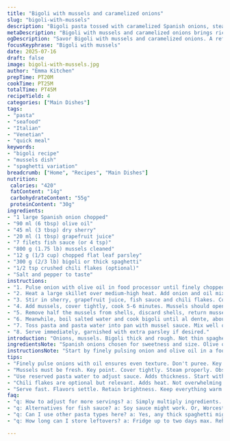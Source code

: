 ```yaml
---
title: "Bigoli with mussels and caramelized onions"
slug: "bigoli-with-mussels"
description: "Bigoli pasta tossed with caramelized Spanish onions, steamed mussels, and a tangy sauce made from white wine, lemon juice, and chopped anchovies. Olive oil slowly infuses the sauce while anchovies dissolve adding depth. Fresh parsley brightens the dish. Cook time staggered to soften onions thoroughly before cooking mussels. Pasta water used to loosen sauce. Ingredients tweaked: replacing lemon juice with grapefruit juice, anchovies with a splash of fish sauce, and white wine swapped for dry sherry. An extra touch of chili flakes added for heat."
metaDescription: "Bigoli with mussels and caramelized onions brings rich flavors. A unique take on Italian-Venetian cuisine. Enjoy the twist with grapefruit juice and fish sauce."
ogDescription: "Savor Bigoli with mussels and caramelized onions. A refreshing and bold Venetian dish with grapefruit, fish sauce, and chili flakes for an unforgettable taste."
focusKeyphrase: "Bigoli with mussels"
date: 2025-07-16
draft: false
image: bigoli-with-mussels.jpg
author: "Emma Kitchen"
prepTime: PT20M
cookTime: PT25M
totalTime: PT45M
recipeYield: 4
categories: ["Main Dishes"]
tags:
- "pasta"
- "seafood"
- "Italian"
- "Venetian"
- "quick meal"
keywords:
- "bigoli recipe"
- "mussels dish"
- "spaghetti variation"
breadcrumb: ["Home", "Recipes", "Main Dishes"]
nutrition: 
 calories: "420"
 fatContent: "14g"
 carbohydrateContent: "55g"
 proteinContent: "30g"
ingredients:
- "1 large Spanish onion chopped"
- "90 ml (6 tbsp) olive oil"
- "45 ml (3 tbsp) dry sherry"
- "20 ml (1 tbsp) grapefruit juice"
- "7 filets fish sauce (or 4 tsp)"
- "800 g (1.75 lb) mussels cleaned"
- "12 g (1/3 cup) chopped flat leaf parsley"
- "300 g (2/3 lb) bigoli or thick spaghetti"
- "1/2 tsp crushed chili flakes (optional)"
- "Salt and pepper to taste"
instructions:
- "1. Pulse onion with olive oil in food processor until finely chopped but not pureed."
- "2. Heat a large skillet over medium-high heat. Add onion and oil mixture. Cover loosely, cook stirring often for 15-20 minutes until onions are soft and translucent, lightly caramelized."
- "3. Stir in sherry, grapefruit juice, fish sauce and chili flakes. Cook uncovered for 3 minutes until liquid halves and anchovy substitute dissolves. Season with salt and pepper."
- "4. Add mussels, cover tightly, cook 5-6 minutes. Mussels should open wide. Discard any unopened."
- "5. Remove half the mussels from shells, discard shells, return mussels to pan along with parsley."
- "6. Meanwhile, boil salted water and cook bigoli until al dente, about 10 minutes. Reserve 60 ml pasta water before draining."
- "7. Toss pasta and pasta water into pan with mussel sauce. Mix well over low heat for 1-2 minutes so sauce coats pasta."
- "8. Serve immediately, garnished with extra parsley if desired."
introduction: "Onions, mussels. Bigoli thick and rough. Not thin spaghetti. Olive oil soaked in onion bits, sweet, almost burning edges. Then sherry cuts through, sharp, dry, a deep tang. Citrus changed to grapefruit, less sour but more bitter with fresh pop. Fish sauce, salty, funky, replaces anchovy filets crushed and melted in. Mussels steam open in the thick sauce, slippery shells, sea scent sharp. Parsley chopped rough, sprinkled last. Optional pepper flakes for surprise. Pasta water thickens, slicks sauce to cling. Italian roots with a twist. Simple ingredients rearranged, time adjusted slightly. Slow onion cooking is key, 20 minutes till soft and glowing. Mussels get juicy, 5-6 minutes max, protect them from toughening. Toss pasta fast, keep al dente bite. Serve fast. Flavor sharp, textures contrasting. Not refined but honest, straightforward, punchy. You don’t mix flavors gently here, they collide and stick. That’s Venice in a plate. "
ingredientsNote: "Spanish onions chosen for sweetness and size. Olive oil quantity reduced to balance richness after adding sherry, a stronger alcohol than white wine. Grapefruit juice instead of lemon juice for brightness with subtle bitterness, less overt acidity. Fish sauce to replace anchovy filets—simpler to dissolve, intense umami. Mussels 800 grams cut from original for manageable portions but still generous. Parsley increased for fresh herbal note after acidity shift. Bigoli or thick spaghetti, retain original pasta style. Chili flakes added optional but recommended, to contrast sweet and briny flavors. Salt measured carefully since fish sauce brings saltiness already. Pepper straight black ground, fresh. These ingredient tweaks modify original sharpness and bring a slightly deeper complexity with the new liquids and seasoning. "
instructionsNote: "Start by finely pulsing onion and olive oil in a food processor—avoids large chunks but leaves texture. Cooking onions low and slow crucial: cover pan to trap moisture, stir every 2-3 minutes to prevent browning too fast. Cook until translucent, some edges showing caramelization, total about 15-20 minutes. Add sherry and grapefruit juice next; sherry imparts nuttiness completing onion sweetness, juice sharpens. Simmer uncovered to reduce liquids by half, about 3 minutes. Stir often, watch anchovy substitute or fish sauce dissolve fully. Then throw in mussels, cover tightly, steam 5-6 minutes until shells open is key to avoid rubberiness. Remove half shelled, discard empty shells, return extracted mussels plus parsley to saucy pan. While mussels steam, boil salted water and cook pasta al dente—about 10 minutes. Keep some pasta water reserved to loosen sauce; add pasta and water to pan. Toss well so sauce coats bigoli, heat briefly 1-2 minutes to marry flavors. Serve immediately; flavors settle fast. Timing neat, doesn’t allow overcooking anything. Everything layered from base onion sweetness to sea-salty mussels to herbs and citric notes. A clash of textures and tastes built in proper sequence. "
tips:
- "Finely pulse onions with oil ensures even texture. Don't puree. Key technique. Cook onions low and slow. Patience is needed. 20 minutes for perfect caramelization."
- "Mussels must be fresh. Key point. Cover tightly. Steam properly. Observe them closely. Five to six minutes maximum. Don't overcook. Keeps them tender."
- "Use reserved pasta water to adjust sauce. Adds thickness. Start with less. Gradually add as needed. Unlocks flavors. Cling to pasta nicely that way."
- "Chili flakes are optional but relevant. Adds heat. Not overwhelming. Adjust based on preference. Balance against sweetness of onions. Be bold here."
- "Serve fast. Flavors settle. Retain brightness. Keep everything warm. Timing is crucial. Coordination of steps matters. Don't let it sit too long."
faq:
- "q: How to adjust for more servings? a: Simply multiply ingredients. Increase onion and mussels proportionally. Maintain ratios. Cook time may vary slightly, monitor closely."
- "q: Alternatives for fish sauce? a: Soy sauce might work. Or, Worcestershire sauce could replace it. Flavor factor different though. Test them out, see what fits."
- "q: Can I use other pasta types here? a: Yes, any thick spaghetti might suffice. But stick to bigoli if possible. Keep original texture. Avoid thin pastas totally."
- "q: How long can I store leftovers? a: Fridge up to two days max. Reheat carefully. Watch texture. Mussels might toughen if reheated incorrectly. For best taste, fresh is key."

---
```

